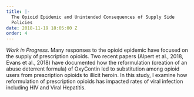 ```yaml
---
title: |-
  The Opioid Epidemic and Unintended Consequences of Supply Side
  Policies
date: 2018-11-19 18:05:00 Z
order: 4
---
```


*Work in Progress*. Many responses to the opioid epidemic have focused on the supply of prescription opioids. Two recent papers (Alpert et al., 2018, Evans et al., 2018) have documented how the reformulation (creation of an abuse deterrent formula) of OxyContin led to substitution among opioid users from prescription opioids to illicit heroin. In this study, I examine how reformulation of prescription opioids has impacted rates of viral infection including HIV and Viral Hepatitis. 